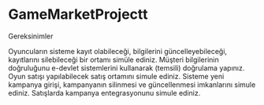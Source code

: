 # GameMarketProjectt
Gereksinimler

  Oyuncuların sisteme kayıt olabileceği, bilgilerini güncelleyebileceği, kayıtlarını silebileceği bir ortamı simüle ediniz.
  Müşteri bilgilerinin doğruluğunu e-devlet sistemlerini kullanarak (temsili) doğrulama yapınız. 
  Oyun satışı yapılabilecek satış ortamını simule ediniz.
  Sisteme yeni kampanya girişi, kampanyanın silinmesi ve güncellenmesi imkanlarını simule ediniz.
  Satışlarda kampanya entegrasyonunu simule ediniz.
 
